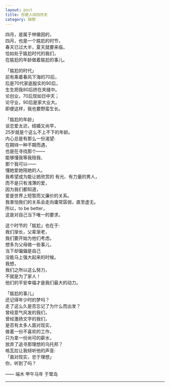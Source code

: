 ```yaml
---
layout: post  
title: 你是人间四月天  
category: 随想  
---
```

四月，是属于林徽因的，  
四月，也是一个尴尬的时节，  
春天已过大半，夏天就要来临，  
恰如处于尴尬时代的我们，  
在尴尬的年龄做着尴尬的事儿。  

「尴尬的时代」  
前有乘着春风下海的70后，  
后是70代家底殷实的90后，  
生生把我80后挤在夹缝中。  
论创业，70后现如日中天；  
论守业，90后是家大业大。  
即便这样，我也要野蛮生长。  

「尴尬的年龄」  
谈恋爱太迟，结婚又尚早，  
25岁就是个这么不上不下的年龄。  
内心总是有那么一份渴望:  
在期待一种不期而遇，  
也是在寻找那个——  
能够懂我等我陪我、  
那个我可以——  
懂她爱她陪她的人。  
我希望成为能让她欣赏的
有光、有力量的男人，  
而不是只有浅薄的爱，  
因为我们都知道，  
爱是世界上短暂而又廉价的关系。  
我害怕我们的关系会走向庸常孱弱，直至虚无。  
所以，to be better，  
这是对自己当下唯一的要求。  

这个时节的「尴尬」也在于:  
我们渐长，父辈渐老，  
我们要开始为他们考虑。  
想多为父母做一些事儿，  
当下却偏偏是自己  
没能马上强大起来的时候。  
我想，  
我们之所以这么努力，  
不就是为了家人！  
他们的平安幸福才是我们最大的动力。  

「尴尬的事儿」  
还记得年少时的梦吗？  
走了这么久是否忘记了为什么而出发？  
曾经意气风发的我们，  
曾经激扬文字的我们，  
是否有太多人面对现实，  
做着一份不喜欢的工作，  
只为拿一份尚可的薪水，  
放弃了追寻那理想的乌托邦？  
格瓦拉让我倾听他的声音:  
「面对现实，忠于理想」  
你，听到了吗？  

—— 端木 甲午马年 于鹭岛  
- - -
 
